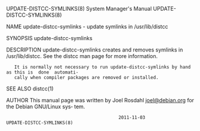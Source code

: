UPDATE-DISTCC-SYMLINKS(8)              System Manager's Manual              UPDATE-DISTCC-SYMLINKS(8)

NAME
       update-distcc-symlinks - update symlinks in /usr/lib/distcc

SYNOPSIS
       update-distcc-symlinks

DESCRIPTION
       update-distcc-symlinks  creates  and  removes  symlinks in /usr/lib/distcc. See the distcc man
       page for more information.

       It is normally not necessary to run update-distcc-symlinks by hand as this is  done  automati‐
       cally when compiler packages are removed or installed.

SEE ALSO
       distcc(1)

AUTHOR
       This  manual  page was written by Joel Rosdahl <joel@debian.org> for the Debian GNU/Linux sys‐
       tem.

                                              2011-11-03                    UPDATE-DISTCC-SYMLINKS(8)
